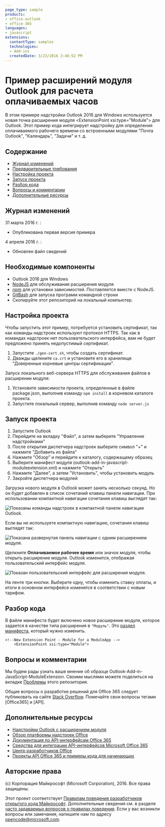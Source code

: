 ```yaml
---
page_type: sample
products:
- office-outlook
- office-365
languages:
- javascript
extensions:
  contentType: samples
  technologies:
  - Add-ins
  createdDate: 3/23/2016 3:48:52 PM
---
```

# Пример расширений модуля Outlook для расчета оплачиваемых часов
В этом примере надстройки Outlook 2016 для Windows используется новая точка расширения модуля \<ExtensionPoint xsi:type="Module"> для Outlook. Этот пример кода интегрирует надстройку для определения оплачиваемого рабочего времени со встроенными модулями "Почта Outlook", "Календарь", "Задачи" и т. д.

## Содержание
* [Журнал изменений](#change-history)
* [Предварительные требования](#prerequisites)
* [Настройка проекта](#configure-the-project)
* [Запуск проекта](#run-the-project)
* [Разбор кода](#understand-the-code)
* [Вопросы и комментарии](#questions-and-comments)
* [Дополнительные ресурсы](#additional-resources)

## Журнал изменений
31 марта 2016 г. :
* Опубликована первая версия примера

4 апреля 2016 г. :
* Обновлен файл сведений

## Необходимые компоненты

* Outlook 2016 для Windows
* [NodeJS](https://nodejs.org/en) для обслуживания расширения модуля
* [npm](https://www.npmjs.com/) для установки зависимостей. Поставляется вместе с NodeJS.
* [GitBash](http://www.git-scm.com/downloads) для запуска программ командной строки
* Скопируйте этот репозиторий на локальный компьютер.

## Настройка проекта

Чтобы запустить этот пример, потребуется установить сертификат, так как команды надстроек используют протокол HTTPS. Так как в командах надстроек нет пользовательского интерфейса, вам не будет предложено принять недопустимый сертификат.

1. Запустите ```./gen-cert.sh```, чтобы создать сертификат.
2. Дважды щелкните ```ca.crt``` и установите его в хранилище "Доверенные корневые центры сертификации".

Запуск локального веб-сервера HTTPS для обслуживания файлов в расширении модуля:

1. Установите зависимости проекта, определенные в файле package.json, выполнив команду ```npm install``` в корневом каталоге проекта.
2. Запустите локальный сервер, выполнив команду ```node server.js```

## Запуск проекта

1. Запустите Outlook
2. Перейдите на вкладку "Файл", а затем выберите "Управление надстройками"
3. После открытия диспетчера надстроек выберите символ "+" и нажмите "Добавить из файла"
4. Нажмите "Обзор" и перейдите к каталогу, содержащему образец
5. Выберите манифест модуля (outlook-add-in-javascript-moduleextension.xml) и нажмите "Открыть"
6. Нажмите "Далее", а затем "Установить", чтобы установить модуль
7. Закройте диспетчера модулей

Загрузка нового модуля в Outlook может занять несколько секунд. Но он будет добавлен в список сочетаний клавиш панели навигации. При использовании компактной навигации сочетания клавиш выглядят так:

![Показаны команды надстроек в компактной панели навигации Outlook.](/readme-images/Outlook-Compact-Navigation-Bar.png)

Если вы не используете компактную навигацию, сочетания клавиш выглядят так:

![Показана развернутая панель навигации с одним расширением модуля.](/readme-images/Outlook-Navigation-Bar.png)

Щелкните **Оплачиваемое рабочее время** или значок модуля, чтобы открыть расширение модуля.
Outlook изменится, отображая пользовательский интерфейс модуля.

![Показан пользовательский интерфейс для расширения модуля.](/readme-images/Outlook-Billable-Hours-UI.png)

На ленте три кнопки. Выберите одну, чтобы изменить ставку оплаты,
и итоги в основном интерфейсе изменятся в соответствии с новым тарифом. 

## Разбор кода

В файле манифеста будет включено новое расширение модуля, которое задается в качестве типа расширения в ```"Модуль"```. Это [раздел манифеста](https://github.com/chbighammsft/Outlook-Add-in-JavaScript-ModuleExtension-1/blob/98443386d33191e620631efac4f4f4045cb3b75a/outlook-add-in-javascript-moduleextension.xml#L70), который нужно изменить.

    <!--New Extension Point - Module for a ModuleApp -->
        <ExtensionPoint xsi:type="Module">


## Вопросы и комментарии
Мы будем рады узнать ваше мнение об образце Outlook-Add-in-JavaScript-ModuleExtension. Своими мыслями можете поделиться на вкладке [Проблемы](https://github.com/OfficeDev/Outlook-Add-in-JavaScript-ModuleExtension/issues) этого репозитория.

Общие вопросы о разработке решений для Office 365 следует публиковать на сайте [Stack Overflow](http://stackoverflow.com/questions/tagged/Office365+API). Помечайте свои вопросы тегами [Office365] и [API].

## Дополнительные ресурсы
* [Надстройки Outlook с расширением модуля](http://dev.office.com/docs/add-ins/outlook/extension-module-outlook-add-ins)
* [Обзор платформы надстроек Office](https://msdn.microsoft.com/EN-US/library/office/jj220082.aspx)
* [Документация по API-интерфейсам Office 365](http://msdn.microsoft.com/office/office365/howto/platform-development-overview)
* [Средства для интеграции API-интерфейсов Microsoft Office 365](https://visualstudiogallery.msdn.microsoft.com/a15b85e6-69a7-4fdf-adda-a38066bb5155)
* [Центр разработчиков Office](http://dev.office.com/)
* [Проекты API Office 365 и примеры кода для начинающих](http://msdn.microsoft.com/en-us/office/office365/howto/starter-projects-and-code-samples)

## Авторские права
(c) Корпорация Майкрософт (Microsoft Corporation), 2016. Все права защищены.



Этот проект соответствует [Правилам поведения разработчиков открытого кода Майкрософт](https://opensource.microsoft.com/codeofconduct/). Дополнительные сведения см. в разделе [часто задаваемых вопросов о правилах поведения](https://opensource.microsoft.com/codeofconduct/faq/). Если у вас возникли вопросы или замечания, напишите нам по адресу [opencode@microsoft.com](mailto:opencode@microsoft.com).
